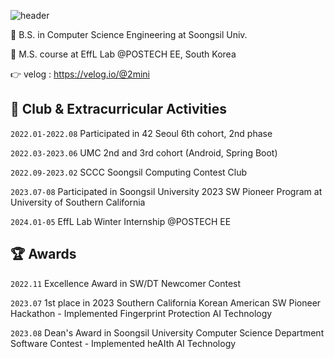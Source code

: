 ![header](https://capsule-render.vercel.app/api?type=waving&color=gradient&customColorList=18&height=300&section=header&text=✨Welcome%20to%20Mini's%20github✨&fontSize=60)

🏫 B.S. in Computer Science Engineering at Soongsil Univ.

🏫 M.S. course at EffL Lab @POSTECH EE, South Korea

👉 velog : https://velog.io/@2mini   

## 🕺 Club & Extracurricular Activities
`2022.01-2022.08` Participated in 42 Seoul 6th cohort, 2nd phase

`2022.03-2023.06` UMC 2nd and 3rd cohort (Android, Spring Boot)

`2022.09-2023.02` SCCC Soongsil Computing Contest Club

`2023.07-08` Participated in Soongsil University 2023 SW Pioneer Program at University of Southern California

`2024.01-05` EffL Lab Winter Internship @POSTECH EE

## 🏆 Awards
`2022.11` Excellence Award in SW/DT Newcomer Contest

`2023.07` 1st place in 2023 Southern California Korean American SW Pioneer Hackathon - Implemented Fingerprint Protection AI Technology

`2023.08` Dean's Award in Soongsil University Computer Science Department Software Contest - Implemented heAIth AI Technology

